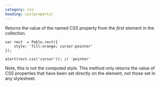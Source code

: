 ```yaml
--- 
category: css
heading: css(property)
---
```


Returns the value of the named CSS property from the _first_ element in the collection.

    var rect  = Pablo.rect({
        style: 'fill:orange; cursor:pointer'
    });

    alert(rect.css('cursor')); // 'pointer'

Note, this is not the computed style. This method only returns the value of CSS properties that have been set directly on the element, not those set in any stylesheet.
